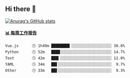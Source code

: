 ## Hi there 👋

[![Anurag's GitHub stats](https://github-readme-stats-orilights.vercel.app/api?username=orilights)](https://github.com/anuraghazra/github-readme-stats)

<!--
**OriLight152/OriLight152** is a ✨ _special_ ✨ repository because its `README.md` (this file) appears on your GitHub profile.

Here are some ideas to get you started:

- 🔭 I’m currently working on ...
- 🌱 I’m currently learning ...
- 👯 I’m looking to collaborate on ...
- 🤔 I’m looking for help with ...
- 💬 Ask me about ...
- 📫 How to reach me: ...
- 😄 Pronouns: ...
- ⚡ Fun fact: ...
-->

<!-- waka-box start -->
#### <a href="https://gist.github.com/92c8d5b388768c10efcba86e82b7c4fb" target="_blank">📊 每周工作报告</a>
```text
Vue.js      🕓 1h49m ████████▎░░░░░░░░░░░░░░░░░░ 30.8%
Python      🕓 52m   ███▉░░░░░░░░░░░░░░░░░░░░░░░ 14.7%
Text        🕓 42m   ███▎░░░░░░░░░░░░░░░░░░░░░░░ 12.0%
YAML        🕓 34m   ██▌░░░░░░░░░░░░░░░░░░░░░░░░  9.7%
Other       🕓 33m   ██▌░░░░░░░░░░░░░░░░░░░░░░░░  9.3%
```
<!-- Powered by https://github.com/journey-ad/waka-box-go . -->
<!-- waka-box end -->
